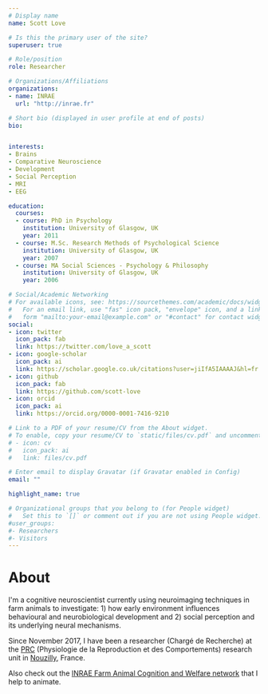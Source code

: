 ```yaml
---
# Display name
name: Scott Love

# Is this the primary user of the site?
superuser: true

# Role/position
role: Researcher

# Organizations/Affiliations
organizations:
- name: INRAE
  url: "http://inrae.fr"

# Short bio (displayed in user profile at end of posts)
bio:


interests:
- Brains
- Comparative Neuroscience
- Development
- Social Perception
- MRI
- EEG

education:
  courses:
  - course: PhD in Psychology
    institution: University of Glasgow, UK
    year: 2011
  - course: M.Sc. Research Methods of Psychological Science
    institution: University of Glasgow, UK
    year: 2007
  - course: MA Social Sciences - Psychology & Philosophy
    institution: University of Glasgow, UK
    year: 2006

# Social/Academic Networking
# For available icons, see: https://sourcethemes.com/academic/docs/widgets/#icons
#   For an email link, use "fas" icon pack, "envelope" icon, and a link in the
#   form "mailto:your-email@example.com" or "#contact" for contact widget.
social:
- icon: twitter
  icon_pack: fab
  link: https://twitter.com/love_a_scott
- icon: google-scholar
  icon_pack: ai
  link: https://scholar.google.co.uk/citations?user=jiIfA5IAAAAJ&hl=fr
- icon: github
  icon_pack: fab
  link: https://github.com/scott-love
- icon: orcid
  icon_pack: ai
  link: https://orcid.org/0000-0001-7416-9210

# Link to a PDF of your resume/CV from the About widget.
# To enable, copy your resume/CV to `static/files/cv.pdf` and uncomment the lines below.  
# - icon: cv
#   icon_pack: ai
#   link: files/cv.pdf

# Enter email to display Gravatar (if Gravatar enabled in Config)
email: ""

highlight_name: true

# Organizational groups that you belong to (for People widget)
#   Set this to `[]` or comment out if you are not using People widget.  
#user_groups:
#- Researchers
#- Visitors
---
```


# About

I'm a cognitive neuroscientist currently using neuroimaging techniques in farm animals to investigate: 1) how early environment influences behavioural and neurobiological development and 2) social perception and its underlying neural mechanisms.

Since November 2017, I have been a researcher (Chargé de Recherche) at the [PRC](https://www6.val-de-loire.inra.fr/physiologie_reproduction_comportements) (Physiologie de la Reproduction et des Comportements) research unit in [Nouzilly](https://www.google.com/maps/place/Inra+Centre+Val+De+Loire/@47.544757,0.782861,15z/data=!4m5!3m4!1s0x0:0xe0400dff4907150e!8m2!3d47.544757!4d0.782861), France.

Also check out the [INRAE Farm Animal Cognition and Welfare network](https://recabee.netlify.app/en/) that I help to animate.
